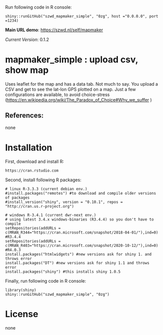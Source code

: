 Run following code in R console:

    shiny::runGitHub("szwd_mapmaker_simple", "0zg", host ="0.0.0.0", port =1234)

**Main URL demo**: https://szwd.nl/self/mapmaker <br>

*Current Version*: 0.1.2

# mapmaker_simple : upload csv, show map

Uses leaflet for the map and has a data tab. 
Not much to say. You upload a CSV and get to see the lat-lon GPS plotted on a map.
Just a few configurations are available, to avoid choice-stress (https://en.wikipedia.org/wiki/The_Paradox_of_Choice#Why_we_suffer )

## References:

none

# Installation

First, download and install R:

    https://cran.rstudio.com

Second, install following R packages:

    # linux R-3.3.3 (current debian env.)
    #install.packages("remotes") #to download and compile older versions of packages 
    #install_version("shiny", version = "0.10.1", repos = "http://cran.us.r-project.org")
    
    # windows R-3.4.1 (current dwr-next env.) 
    # using latest 3.4.x windows-binaries (R3.4.4) so you don't have to compile
    setRepositories(addURLs = c(MRAN_R344="https://cran.microsoft.com/snapshot/2018-04-01/"),ind=0) #R3.4.4
    setRepositories(addURLs = c(MRAN_R403="https://cran.microsoft.com/snapshot/2020-10-12/"),ind=0) #R4.0.3
    install.packages("htmlwidgets") #new versions ask for shiny 1. and throws error
    install.packages("DT") #new versions ask for shiny 1.1 and throws error
    install.packages("shiny") #this installs shiny 1.0.5

Finally, run following code in R console:

    library(shiny)
    shiny::runGitHub("szwd_mapmaker_simple", "0zg")


# License

none
